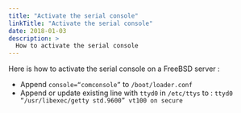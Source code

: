 ```yaml
---
title: "Activate the serial console"
linkTitle: "Activate the serial console"
date: 2018-01-03
description: >
  How to activate the serial console
---
```


Here is how to activate the serial console on a FreeBSD server :
- Append `console=“comconsole”` to `/boot/loader.conf`
- Append or update existing line with `ttyd0` in `/etc/ttys` to : `ttyd0 “/usr/libexec/getty std.9600” vt100 on secure`
